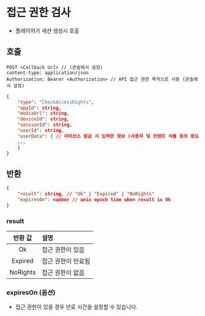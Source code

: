 # 접근 권한 검사

* 플레이어가 세션 생성시 호출

## 호출

```properties
POST <Callback Url> // (콘솔에서 설정)
content-type: application/json
Authorization: Bearer <Authorization> // API 접근 권한 목적으로 사용 (콘솔에서 설정)
```

```json
{
    "type": "CheckAccessRights",
    "appId": string,
    "mediaUrl": string,
    "deviceId": string,
    "sessionId": string,
    "userId": string,
    "userData": { // 라이선스 발급 시 입력한 정보 (사용자 및 컨텐트 식별 등의 용도)
    ...
    }
}
```

## 반환

```json
{
    "result": string, // "Ok" | "Expired" | "NoRights"
    "expiresOn": number // unix epoch time when result is Ok
}
```

### result

|반환 값|설명|
|:--:|:--|
|Ok| 접근 권한이 있음 |
|Expired| 접근 권한이 만료됨 |
|NoRights| 접근 권한이 없음 |

### expiresOn (옵션)

* 접근 권한이 있을 경우 만료 시간을 설정할 수 있습니다.

